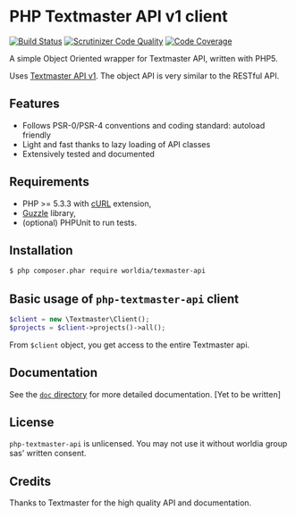 # PHP Textmaster API v1 client

[![Build Status](https://api.travis-ci.com/worldia/php-textmaster-api.svg?token=Q8y3gRp4jqWYsvqpVV1z&branch=master)](https://travis-ci.com/worldia/php-textmaster-api) [![Scrutinizer Code Quality](https://scrutinizer-ci.com/g/worldia/php-textmaster-api/badges/quality-score.png?b=master&s=3014bb9f0c312da6ab7e9b8cd50830d8e5254319)](https://scrutinizer-ci.com/g/worldia/php-textmaster-api/?branch=master) [![Code Coverage](https://scrutinizer-ci.com/g/worldia/php-textmaster-api/badges/coverage.png?b=master&s=b8b6ebabd4ae08eccffd5b4e6e0ee7040f4b382c)](https://scrutinizer-ci.com/g/worldia/php-textmaster-api/?branch=master)

A simple Object Oriented wrapper for Textmaster API, written with PHP5.

Uses [Textmaster API v1](https://www.textmaster.com/documentation). The object API is very similar to the RESTful API.

## Features

* Follows PSR-0/PSR-4 conventions and coding standard: autoload friendly
* Light and fast thanks to lazy loading of API classes
* Extensively tested and documented

## Requirements

* PHP >= 5.3.3 with [cURL](http://php.net/manual/en/book.curl.php) extension,
* [Guzzle](https://github.com/guzzle/guzzle) library,
* (optional) PHPUnit to run tests.

## Installation

```sh
$ php composer.phar require worldia/texmaster-api
```

## Basic usage of `php-textmaster-api` client

```php
$client = new \Textmaster\Client();
$projects = $client->projects()->all();
```

From `$client` object, you get access to the entire Textmaster api.

## Documentation

See the [`doc` directory](doc/) for more detailed documentation. [Yet to be written]

## License

`php-textmaster-api` is unlicensed. You may not use it without worldia group sas' written consent.

## Credits

Thanks to Textmaster for the high quality API and documentation.

